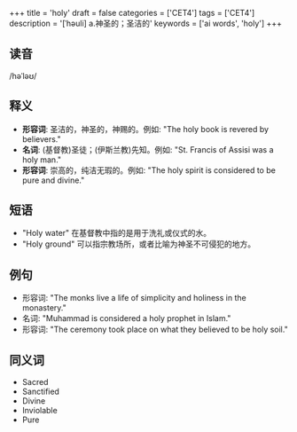 +++
title = 'holy'
draft = false
categories = ['CET4']
tags = ['CET4']
description = '[ˈhəuli] a.神圣的；圣洁的'
keywords = ['ai words', 'holy']
+++

## 读音
/həˈləʊ/

## 释义
- **形容词**: 圣洁的，神圣的，神赐的。例如: "The holy book is revered by believers." 
- **名词**: (基督教)圣徒；(伊斯兰教)先知。例如: "St. Francis of Assisi was a holy man."
- **形容词**: 崇高的，纯洁无瑕的。例如: "The holy spirit is considered to be pure and divine."

## 短语
- "Holy water" 在基督教中指的是用于洗礼或仪式的水。
- "Holy ground" 可以指宗教场所，或者比喻为神圣不可侵犯的地方。

## 例句
- 形容词: "The monks live a life of simplicity and holiness in the monastery."
- 名词: "Muhammad is considered a holy prophet in Islam."
- 形容词: "The ceremony took place on what they believed to be holy soil."

## 同义词
- Sacred
- Sanctified
- Divine
- Inviolable
- Pure
